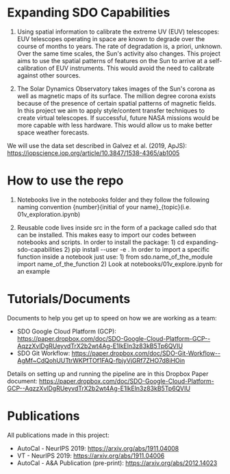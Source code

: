 # Expanding SDO Capabilities

1) Using spatial information to calibrate the extreme UV (EUV) telescopes: EUV telescopes operating in space are known to degrade over the course of months to years. The rate of degradation is, a priori, unknown. Over the same time scales, the Sun's activity also changes. This project aims to use the spatial patterns of features on the Sun to arrive at a self-calibration of EUV instruments. This would avoid the need to calibrate against other sources.

2) The Solar Dynamics Observatory takes images of the Sun's corona as well as magnetic maps of its surface. The million degree corona exists because of the presence of certain spatial patterns of magnetic fields. In this project we aim to apply style/content transfer techniques to create virtual telescopes. If successful, future NASA missions would be more capable with less hardware. This would allow us to make better space weather forecasts.

We will use the data set described in Galvez et al. (2019, ApJS): https://iopscience.iop.org/article/10.3847/1538-4365/ab1005

# How to use the repo

1) Notebooks live in the notebooks folder and they follow the following naming convention {number}{initial of your name}_{topic}(i.e. 01v_exploration.ipynb)

2) Reusable code lives inside src in the form of a package called sdo that can be installed. This makes easy to import our codes between notebooks and scripts. 
    In order to install the package:
        1) cd expanding-sdo-capabilities
        2) pip install --user -e .
    In order to import a specific function inside a notebook just use:
        1) from sdo.name_of_the_module import name_of_the_function
        2) Look at notebooks/01v_explore.ipynb for an example


# Tutorials/Documents

Documents to help you get up to speed on how we are working as a team:

* SDO Google Cloud Platform (GCP): https://paper.dropbox.com/doc/SDO-Google-Cloud-Platform-GCP--AqzzXvlDgRUeyvdTrX2b2wt4Ag-E1lkEln3z83kB5Tp6QVIU
* SDO Git Workflow: https://paper.dropbox.com/doc/SDO-Git-Workflow--AgMf~CdQohUUTtrWKPfTOf1FAQ-fbjyVjGRf7ZHO7d8iHOin

Details on setting up and running the pipeline are in this Dropbox Paper document: https://paper.dropbox.com/doc/SDO-Google-Cloud-Platform-GCP--AqzzXvlDgRUeyvdTrX2b2wt4Ag-E1lkEln3z83kB5Tp6QVIU

# Publications

All publications made in this project:

* AutoCal  - NeurIPS 2019: https://arxiv.org/abs/1911.04008
* VT - NeurIPS 2019: https://arxiv.org/abs/1911.04006
* AutoCal - A&A Publication (pre-print): https://arxiv.org/abs/2012.14023

